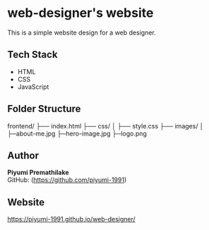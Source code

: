 ﻿# web-designer's website

This is a simple website design for a web designer.

## Tech Stack

- HTML
- CSS
- JavaScript

## Folder Structure

frontend/
├── index.html
├── css/
│ ├── style.css
├── images/
│ ├─about-me.jpg
  ├─hero-image.jpg
  ├─logo.png


## Author

**Piyumi Premathilake**  
GitHub: (https://github.com/piyumi-1991)

## Website

https://piyumi-1991.github.io/web-designer/




